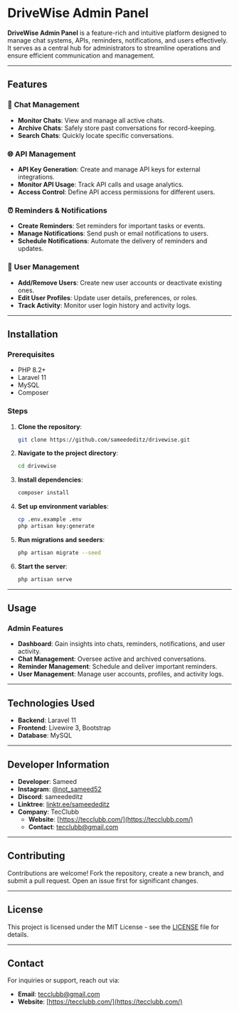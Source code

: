 # DriveWise Admin Panel

**DriveWise Admin Panel** is a feature-rich and intuitive platform designed to manage chat systems, APIs, reminders, notifications, and users effectively. It serves as a central hub for administrators to streamline operations and ensure efficient communication and management.

---

## Features

### 💬 **Chat Management**
- **Monitor Chats**: View and manage all active chats.
- **Archive Chats**: Safely store past conversations for record-keeping.
- **Search Chats**: Quickly locate specific conversations.

### 🌐 **API Management**
- **API Key Generation**: Create and manage API keys for external integrations.
- **Monitor API Usage**: Track API calls and usage analytics.
- **Access Control**: Define API access permissions for different users.

### ⏰ **Reminders & Notifications**
- **Create Reminders**: Set reminders for important tasks or events.
- **Manage Notifications**: Send push or email notifications to users.
- **Schedule Notifications**: Automate the delivery of reminders and updates.

### 👥 **User Management**
- **Add/Remove Users**: Create new user accounts or deactivate existing ones.
- **Edit User Profiles**: Update user details, preferences, or roles.
- **Track Activity**: Monitor user login history and activity logs.

---

## Installation

### Prerequisites
- PHP 8.2+
- Laravel 11
- MySQL
- Composer

### Steps
1. **Clone the repository**:
    ```bash
    git clone https://github.com/sameededitz/drivewise.git
    ```
2. **Navigate to the project directory**:
    ```bash
    cd drivewise
    ```
3. **Install dependencies**:
    ```bash
    composer install
    ```
4. **Set up environment variables**:
    ```bash
    cp .env.example .env
    php artisan key:generate
    ```
5. **Run migrations and seeders**:
    ```bash
    php artisan migrate --seed
    ```
6. **Start the server**:
    ```bash
    php artisan serve
    ```

---

## Usage

### Admin Features
- **Dashboard**: Gain insights into chats, reminders, notifications, and user activity.
- **Chat Management**: Oversee active and archived conversations.
- **Reminder Management**: Schedule and deliver important reminders.
- **User Management**: Manage user accounts, profiles, and activity logs.

---

## Technologies Used
- **Backend**: Laravel 11
- **Frontend**: Livewire 3, Bootstrap
- **Database**: MySQL

---

## Developer Information
- **Developer**: Sameed
- **Instagram**: [@not_sameed52](https://www.instagram.com/not_sameed52/)
- **Discord**: sameededitz
- **Linktree**: [linktr.ee/sameededitz](https://linktr.ee/sameededitz)
- **Company**: TecClubb
  - **Website**: [https://tecclubb.com/](https://tecclubb.com/)
  - **Contact**: tecclubb@gmail.com

---

## Contributing
Contributions are welcome! Fork the repository, create a new branch, and submit a pull request. Open an issue first for significant changes.

---

## License
This project is licensed under the MIT License - see the [LICENSE](LICENSE) file for details.

---

## Contact
For inquiries or support, reach out via:
- **Email**: tecclubb@gmail.com
- **Website**: [https://tecclubb.com/](https://tecclubb.com/)
